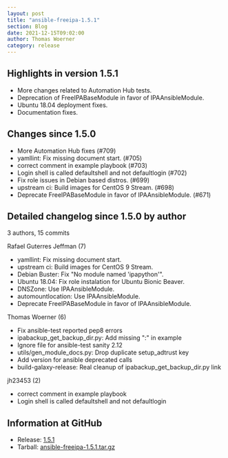 ```yaml
---
layout: post
title: "ansible-freeipa-1.5.1"
section: Blog
date: 2021-12-15T09:02:00
author: Thomas Woerner
category: release
---
```


Highlights in version 1.5.1
-------------------

  - More changes related to Automation Hub tests.
  - Deprecation of FreeIPABaseModule in favor of IPAAnsibleModule.
  - Ubuntu 18.04 deployment fixes.
  - Documentation fixes.

Changes since 1.5.0
-------------------

  - More Automation Hub fixes (#709)
  - yamllint: Fix missing document start. (#705)
  - correct comment in example playbook (#703)
  - Login shell is called defaultshell and not defaultlogin (#702)
  - Fix role issues in Debian based distros. (#699)
  - upstream ci: Build images for CentOS 9 Stream. (#698)
  - Deprecate FreeIPABaseModule in favor of IPAAnsibleModule. (#671)

Detailed changelog since 1.5.0 by author
----------------------------------------
  3 authors, 15 commits

Rafael Guterres Jeffman (7)

  - yamllint: Fix missing document start.
  - upstream ci: Build images for CentOS 9 Stream.
  - Debian Buster: Fix "No module named 'ipapython'".
  - Ubuntu 18.04: Fix role instalation for Ubuntu Bionic Beaver.
  - DNSZone: Use IPAAnsibleModule.
  - automountlocation: Use IPAAnsibleModule.
  - Deprecate FreeIPABaseModule in favor of IPAAnsibleModule.

Thomas Woerner (6)

  - Fix ansible-test reported pep8 errors
  - ipabackup_get_backup_dir.py: Add missing ":" in example
  - Ignore file for ansible-test sanity 2.12
  - utils/gen_module_docs.py: Drop duplicate setup_adtrust key
  - Add version for ansible deprecated calls
  - build-galaxy-release: Real cleanup of ipabackup_get_backup_dir.py link

jh23453 (2)

  - correct comment in example playbook
  - Login shell is called defaultshell and not defaultlogin

Information at GitHub
---------------------
* Release: [1.5.1](https://github.com/freeipa/ansible-freeipa/releases/tag/v1.5.1)
* Tarball: [ansible-freeipa-1.5.1.tar.gz](https://github.com/freeipa/ansible-freeipa/archive/refs/tags/v1.5.1.tar.gz)
